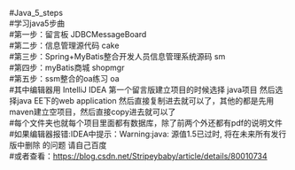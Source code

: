 #Java_5_steps    
#学习java5步曲  
#第一步：留言板                                      JDBCMessageBoard  
#第二步：信息管理源代码                              cake  
#第三步：Spring+MyBatis整合开发人员信息管理系统源码  sm  
#第四步：myBatis商城                                 shopmgr  
#第五步：ssm整合的oa练习                             oa  
#其中编辑器用 IntelliJ IDEA  第一个留言版建立项目的时候选择 java项目 然后选择java EE下的web application 然后直接复制进去就可以了，其他的都是先用maven建立空项目，然后直接copy进去就可以了   
#每个文件夹也就每个项目里面都有数据库，除了前两个外还都有pdf的说明文件   
#如果编辑器报错:IDEA中提示：Warning:java: 源值1.5已过时, 将在未来所有发行版中删除 的问题  请自己百度  
#或者查看：https://blog.csdn.net/Stripeybaby/article/details/80010734  
